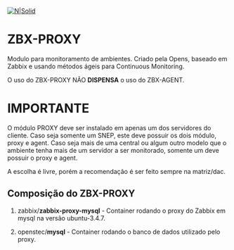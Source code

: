 [![N|Solid](docs/images/img-opens-off.png)](https://opens.com.br)
# ZBX-PROXY

Modulo para monitoramento de ambientes. Criado pela Opens, baseado em Zabbix e usando métodos ágeis para Continuous Monitoring.

O uso do ZBX-PROXY NÃO __DISPENSA__ o uso do ZBX-AGENT.


# IMPORTANTE

O módulo PROXY deve ser instalado em apenas um dos servidores do cliente. Caso seja somente um SNEP, este deve possuir os dois módulo, proxy e agent. Caso seja mais de uma central ou algum outro modelo que o ambiente tenha mais de um servidor a ser monitorado, somente um deve possuir o proxy e agent.

A escolha é livre, porém a recomendação é ser feito sempre na matriz/dac.

## Composição do ZBX-PROXY

1. zabbix/__zabbix-proxy-mysql__ - Container rodando o proxy do Zabbix em mysql na versão ubuntu-3.4.7.

2. openstec/__mysql__ - Container rodando o banco de dados utilizado pelo proxy.

